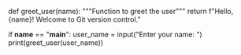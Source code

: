 def greet_user(name):
    """Function to greet the user"""
    return f"Hello, {name}! Welcome to Git version control."

if __name__ == "__main__":
    user_name = input("Enter your name: ")
    print(greet_user(user_name))
